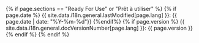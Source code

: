 {% if page.sections == "Ready For Use" or "Prêt à utiliser" %}
    {% if page.date %}
        {{ site.data.i18n.general.lastModified[page.lang] }}: {{ page.date | date: "%Y-%m-%d"}}
    {%endif%}
    {% if page.version %}
        {{ site.data.i18n.general.docVersionNumber[page.lang] }}: {{ page.version }}
    {% endif %}
{% endif %}
